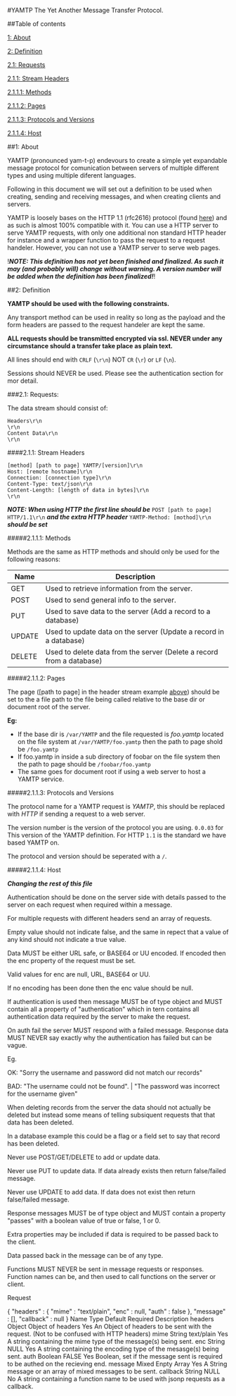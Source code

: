 #YAMTP
The Yet Another Message Transfer Protocol.

##Table of contents

[1: About](#1about)

[2: Definition](#2definition)

[2.1: Requests](#21requests)

[2.1.1: Stream Headers](#211streamheaders)

[2.1.1.1: Methods](#2111methods)

[2.1.1.2: Pages](#2112pages)

[2.1.1.3: Protocols and Versions](#2113protocolsandversions)

[2.1.1.4: Host](#2114host)

##1: About

YAMTP (pronounced yam-t-p) endevours to create a simple yet expandable message protocol for comunication between servers of multiple different types and using multiple diferent languages.

Following in this document we will set out a definition to be used when creating, sending and receiving messages, and when creating clients and servers.

YAMTP is loosely bases on the HTTP 1.1 (rfc2616) protocol (found [here](https://www.w3.org/Protocols/rfc2616/rfc2616.html)) and as such is almost 100% compatible with it.
 You can use a HTTP server to serve YAMTP requests, with only one additional non standard HTTP header for instance and a wrapper function to pass the request to a request handeler.
 However, you can not use a YAMTP server to serve web pages.

!***NOTE: This definition has not yet been finished and finalized. As such it may (and probably will) change without warning. A version number will be added when the definition has been finalized!***!

##2: Definition

**YAMTP should be used with the following constraints.**

Any transport method can be used in reality so long as the payload and the form headers are passed to the request handeler are kept the same.

**ALL requests should be transmitted encrypted via ssl. NEVER under any circumstance should a transfer take place as plain text.**

All lines should end with ```CRLF``` (```\r\n```) NOT ```CR``` (```\r```) or ```LF``` (```\n```).

Sessions should NEVER be used. Please see the authentication section for mor detail.

###2.1: Requests:

The data stream should consist of:
```
Headers\r\n
\r\n
Content Data\r\n
\r\n
```

####2.1.1: Stream Headers
```
[method] [path to page] YAMTP/[version]\r\n
Host: [remote hostname]\r\n
Connection: [connection type]\r\n
Content-Type: text/json\r\n
Content-Length: [length of data in bytes]\r\n
\r\n
```

***NOTE: When using HTTP the first line should be*** ```POST [path to page] HTTP/1.1\r\n``` ***and the extra HTTP header*** ```YAMTP-Method: [mothod]\r\n``` ***should be set***

#####2.1.1.1: Methods

Methods are the same as HTTP methods and should only be used for the following reasons:

| Name | Description |
| --- | --- |
| GET | Used to retrieve information from the server. |
| POST | Used to send general info to the server. |
| PUT | Used to save data to the server (Add a record to a database) |
| UPDATE | Used to update data on the server (Update a record in a database) |
| DELETE | Used to delete data from the server (Delete a record from a database) |

#####2.1.1.2: Pages

The page ([path to page] in the header stream example [above](#211streamheaders)) should be set to the a file path to the file being called relative to the base dir or document root of the server.

**Eg:**
* If the base dir is ```/var/YAMTP``` and the file requested is *foo.yamtp* located on the file system at ```/var/YAMTP/foo.yamtp``` then the path to page shold be ```/foo.yamtp```
* If foo.yamtp in inside a sub directory of foobar on the file system then the path to page should be ```/foobar/foo.yamtp```
* The same goes for document root if using a web server to host a YAMTP service.

#####2.1.1.3: Protocols and Versions

The protocol name for a YAMTP request is *YAMTP*, this should be replaced with *HTTP* if sending a request to a web server.

The version number is the version of the protocol you are using. ```0.0.03``` for This version of the YAMTP definition. For HTTP ```1.1``` is the standard we have based YAMTP on.

The protocol and version should be seperated with a ```/```.

#####2.1.1.4: Host



***Changing the rest of this file***

Authentication should be done on the server side with details passed to the server on each request when required within a message.

For multiple requests with different headers send an array of requests.

Empty value should not indicate false, and the same in repect that a value of any kind should not indicate a true value.

Data MUST be either URL safe, or BASE64 or UU encoded. If encoded then the enc property of the request must be set.

Valid values for enc are null, URL, BASE64 or UU.

If no encoding has been done then the enc value should be null.

If authentication is used then message MUST be of type object and MUST contain all a property of "authentication" which in tern contains all authentication data required by the server to make the request.

On auth fail the server MUST respond with a failed message. Response data MUST NEVER say exactly why the authentication has failed but can be vague.

Eg.

OK: "Sorry the username and password did not match our records"

BAD: "The username could not be found". | "The password was incorrect for the username given"

When deleting records from the server the data should not actually be deleted but instead some means of telling subsiquent requests that that data has been deleted.

In a database example this could be a flag or a field set to say that record has been deleted.

Never use POST/GET/DELETE to add or update data.

Never use PUT to update data. If data already exists then return false/failed message.

Never use UPDATE to add data. If data does not exist then return false/failed message.

Response messages MUST be of type object and MUST contain a property "passes" with a boolean value of true or false, 1 or 0.

Extra properties may be included if data is required to be passed back to the client.

Data passed back in the message can be of any type.

Functions MUST NEVER be sent in message requests or responses. Function names can be, and then used to call functions on the server or client.

Request

{
    "headers"   : {
        "mime"      : "text/plain",
        "enc"       : null,
        "auth"      : false
    },
    "message"   : [],
    "callback"  : null
}
Name	Type	Default	Required	Description
headers	Object	Object of headers	Yes	An Object of headers to be sent with the request. (Not to be confused with HTTP headers)
mime	String	text/plain	Yes	A string containing the mime type of the message(s) being sent.
enc	String	NULL	Yes	A string containing the encoding type of the mesasge(s) being sent.
auth	Boolean	FALSE	Yes	Boolean, set if the message sent is required to be authed on the recieving end.
message	Mixed	Enpty Array	Yes	A String message or an array of mixed messages to be sent.
callback	String	NULL	No	A string containing a function name to be used with jsonp requests as a callback.

